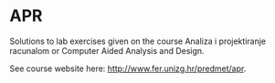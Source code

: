 # APR

Solutions to lab exercises given on the course Analiza i projektiranje racunalom or Computer Aided Analysis and Design.

See course website here: http://www.fer.unizg.hr/predmet/apr.
